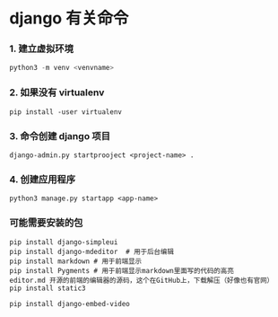 # django 有关命令

### 1. 建立虚拟环境
```python
python3 -m venv <venvname>
```

### 2. 如果没有 virtualenv
```.env
pip install -user virtualenv

```

### 3. 命令创建 django 项目

```.env
django-admin.py startprooject <project-name> .
```

### 4. 创建应用程序

```.env
python3 manage.py startapp <app-name>
```

### 可能需要安装的包
```.env
pip install django-simpleui
pip install django-mdeditor  # 用于后台编辑
pip install markdown # 用于前端显示
pip install Pygments # 用于前端显示markdown里面写的代码的高亮
editor.md 开源的前端的编辑器的源码，这个在GitHub上，下载解压（好像也有官网）
pip install static3

pip install django-embed-video


```